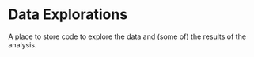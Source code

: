 # Data Explorations
A place to store code to explore the data and (some of) the results of the analysis.
